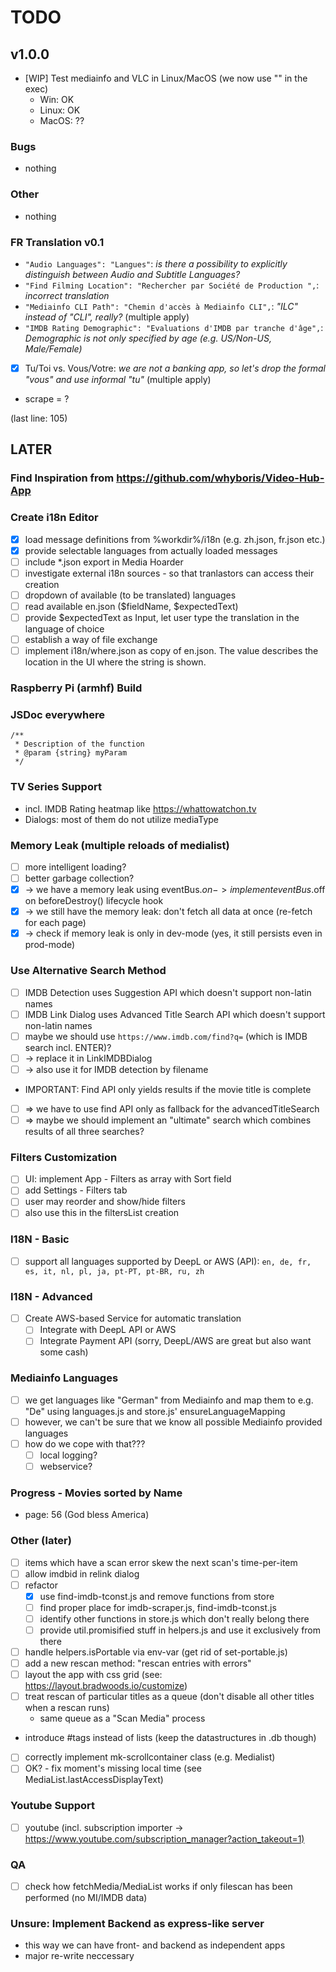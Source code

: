 # TODO

## v1.0.0

- [WIP] Test mediainfo and VLC in Linux/MacOS (we now use "" in the exec)
  - Win: OK
  - Linux: OK
  - MacOS: ??

### Bugs

- nothing

### Other

- nothing

### FR Translation v0.1

- `"Audio Languages": "Langues"`: _is there a possibility to explicitly distinguish between Audio and Subtitle Languages?_
- `"Find Filming Location": "Rechercher par Société de Production ",`: _incorrect translation_
- `"Mediainfo CLI Path": "Chemin d'accès à Mediainfo CLI",`: _"ILC" instead of "CLI", really?_ (multiple apply)
- `"IMDB Rating Demographic": "Evaluations d'IMDB par tranche d'âge",`: _Demographic is not only specified by age (e.g. US/Non-US, Male/Female)_
- [x] Tu/Toi vs. Vous/Votre: _we are not a banking app, so let's drop the formal "vous" and use informal "tu"_ (multiple apply)

- scrape = ?

(last line: 105)

## LATER

### Find Inspiration from <https://github.com/whyboris/Video-Hub-App>

### Create i18n Editor

- [x] load message definitions from %workdir%/i18n (e.g. zh.json, fr.json etc.)
- [x] provide selectable languages from actually loaded messages
- [ ] include \*.json export in Media Hoarder
- [ ] investigate external i18n sources - so that tranlastors can access their creation
- [ ] dropdown of available (to be translated) languages
- [ ] read available en.json ($fieldName, $expectedText)
- [ ] provide $expectedText as Input, let user type the translation in the language of choice
- [ ] establish a way of file exchange
- [ ] implement i18n/where.json as copy of en.json. The value describes the location in the UI where the string is shown.

### Raspberry Pi (armhf) Build

### JSDoc everywhere

```text
/**
 * Description of the function
 * @param {string} myParam
 */
```

### TV Series Support

- incl. IMDB Rating heatmap like <https://whattowatchon.tv>
- Dialogs: most of them do not utilize mediaType

### Memory Leak (multiple reloads of medialist)

- [ ] more intelligent loading?
- [ ] better garbage collection?
- [x] -> we have a memory leak using eventBus.$on -> implement eventBus.$off on beforeDestroy() lifecycle hook
- [x] -> we still have the memory leak: don't fetch all data at once (re-fetch for each page)
- [x] -> check if memory leak is only in dev-mode (yes, it still persists even in prod-mode)

### Use Alternative Search Method

- [ ] IMDB Detection uses Suggestion API which doesn't support non-latin names
- [ ] IMDB Link Dialog uses Advanced Title Search API which doesn't support non-latin names
- [ ] maybe we should use `https://www.imdb.com/find?q=` (which is IMDB search incl. ENTER)?
- [ ] -> replace it in LinkIMDBDialog
- [ ] -> also use it for IMDB detection by filename
- IMPORTANT: Find API only yields results if the movie title is complete
- [ ] => we have to use find API only as fallback for the advancedTitleSearch
- [ ] => maybe we should implement an "ultimate" search which combines results of all three searches?

### Filters Customization

- [ ] UI: implement App - Filters as array with Sort field
- [ ] add Settings - Filters tab
- [ ] user may reorder and show/hide filters
- [ ] also use this in the filtersList creation

### I18N - Basic

- [ ] support all languages supported by DeepL or AWS (API): `en, de, fr, es, it, nl, pl, ja, pt-PT, pt-BR, ru, zh`

### I18N - Advanced

- [ ] Create AWS-based Service for automatic translation
  - [ ] Integrate with DeepL API or AWS
  - [ ] Integrate Payment API (sorry, DeepL/AWS are great but also want some cash)

### Mediainfo Languages

- [ ] we get languages like "German" from Mediainfo and map them to e.g. "De" using languages.js and store.js' ensureLanguageMapping
- [ ] however, we can't be sure that we know all possible Mediainfo provided languages
- [ ] how do we cope with that???
  - [ ] local logging?
  - [ ] webservice?

### Progress - Movies sorted by Name

- page: 56 (God bless America)

### Other (later)

- [ ] items which have a scan error skew the next scan's time-per-item
- [ ] allow imdbid in relink dialog
- [ ] refactor
  - [x] use find-imdb-tconst.js and remove functions from store
  - [ ] find proper place for imdb-scraper.js, find-imdb-tconst.js
  - [ ] identify other functions in store.js which don't really belong there
  - [ ] provide util.promisified stuff in helpers.js and use it exclusively from there
- [ ] handle helpers.isPortable via env-var (get rid of set-portable.js)
- [ ] add a new rescan method: "rescan entries with errors"
- [ ] layout the app with css grid (see: <https://layout.bradwoods.io/customize>)
- [ ] treat rescan of particular titles as a queue (don't disable all other titles when a rescan runs)
  - same queue as a "Scan Media" process
- introduce #tags instead of lists (keep the datastructures in .db though)
- [ ] correctly implement mk-scrollcontainer class (e.g. Medialist)
- [ ] OK? - fix moment's missing local time (see MediaList.lastAccessDisplayText)

### Youtube Support

- [ ] youtube (incl. subscription importer -> <https://www.youtube.com/subscription_manager?action_takeout=1)>

### QA

- [ ] check how fetchMedia/MediaList works if only filescan has been performed (no MI/IMDB data)

### Unsure: Implement Backend as express-like server

- this way we can have front- and backend as independent apps
- major re-write neccessary
